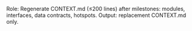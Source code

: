 Role: Regenerate CONTEXT.md (≤200 lines) after milestones: modules, interfaces, data contracts, hotspots.
Output: replacement CONTEXT.md only.
